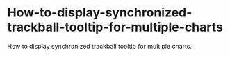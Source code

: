 # How-to-display-synchronized-trackball-tooltip-for-multiple-charts
How to display synchronized trackball tooltip for multiple charts.
